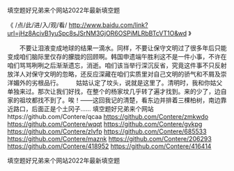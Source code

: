 
填空题好兄弟来个网站2022年最新填空题




《 /点/此/进/入/观/看/ http://www.baidu.com/link?url=jHz8AcivB1yuSpc8sJSrNM3GjOR6OSPiMLRbBTcVT1O&wd 》




　　不要让泪液变成地球的结果一滴水。同样，不要让保守文明过了很多年后只能变成咱们脑际里仅存的朦胧的回顾啊。韩国申遗端午胜利这不是一件小事，不许在咱们骂骂咧咧之后渐渐遗忘，消逝。咱们该当举行深沉反省，究竟这件事不只反射放洋人对保守文明的忽略，还反应深藏在咱们实质里对自己文明的骄气和不屑及崇洋媚外的劣根品行。
　　姑姑认定了坟头，说就是这里了。清明时，我和你姑父单独来过。那次让我们好找，在整个的杨家坟几乎转了遍才找到。来的少了，边自家的祖坟都找不到了。唉！――这回我记的清楚，看东边并排着三棵柏树，南边靠近路口，后面正是个土冈子……
填空题好兄弟来个网站https://github.com/Contere/qcaa
https://github.com/Contere/zmkwdo
https://github.com/Contere/wqqt
https://github.com/Contere/gvkpg
https://github.com/Contere/zlvfp
https://github.com/Contere/685533
https://github.com/Contere/maznk
https://github.com/Contere/206293
https://github.com/Contere/418952
https://github.com/Contere/416414





填空题好兄弟来个网站2022年最新填空题
